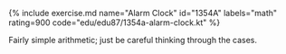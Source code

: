 {% include exercise.md name="Alarm Clock" id="1354A" labels="math" rating=900 code="edu/edu87/1354a-alarm-clock.kt" %}

Fairly simple arithmetic; just be careful thinking through the cases.
